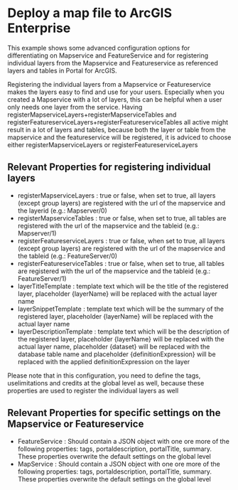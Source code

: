 # Deploy a map file to ArcGIS Enterprise
This example shows some advanced configuration options for differentiating on Mapservice and FeatureService and for registering individual layers from the Mapservice and Featureservice as referenced layers and tables in Portal for ArcGIS. 

Registering the individual layers from a Mapservice or Featureservice makes the layers easy to find and use for your users. Especially when you created a Mapservice with a lot of layers, this can be helpful when a user only needs one layer from the service. Having registerMapserviceLayers+registerMapserviceTables and registerFeatureserviceLayers+registerFeatureserviceTables all active might result in a lot of layers and tables, because both the layer or table from the mapservice and the featureservice will be registered, it is adviced to choose either registerMapserviceLayers or registerFeatureserviceLayers

## Relevant Properties for registering individual layers
- registerMapserviceLayers : true or false, when set to true, all layers (except group layers) are registered with the url of the mapservice and the layerid (e.g.: Mapserver/0)
- registerMapserviceTables : true or false, when set to true, all tables are registered with the url of the mapservice and the tableid (e.g.: Mapserver/1)
- registerFeatureserviceLayers : true or false, when set to true, all layers (except group layers) are registered with the url of the mapservice and the tableid (e.g.: FeatureServer/0)
- registerFeatureserviceTables : true or false, when set to true, all tables are registered with the url of the mapservice and the tableid (e.g.: FeatureServer/1)
- layerTitleTemplate : template text which will be the title of the registered layer, placeholder {layerName} will be replaced with the actual layer name
- layerSnippetTemplate : template text which will be the summary of the registered layer, placeholder {layerName} will be replaced with the actual layer name
- layerDescriptionTemplate : template text which will be the description  of the registered layer, placeholder {layerName} will be replaced with the actual layer name, placeholder {dataset} will be replaced with the database table name and placeholder {definitionExpression} will be replaced with the applied definitionExpression on the layer

Please note that in this configuration, you need to define the tags, uselimitations and credits at the global level as well, because these properties are used to register the individual layers as well

## Relevant Properties for specific settings on the Mapservice or Featureservice
- FeatureService : Should contain a JSON object with one ore more of the following properties: tags, portaldescription, portalTitle, summary. These properties overwrite the default settings on the global level
- MapService : Should contain a JSON object with one ore more of the following properties: tags, portaldescription, portalTitle, summary. These properties overwrite the default settings on the global level


